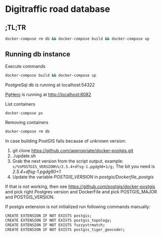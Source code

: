 # Digitraffic road database

## ;TL;TR

````bash
docker-compose rm db && docker-compose build && docker-compose up
````

## Running db instance

Execute commands

````bash
docker-compose build && docker-compose up
````

PostgreSql db is running at localhost:54322

[PgHero](https://github.com/ankane/pghero) is running at [http://localhost:8082](http://localhost:8082)

List containers
``````bash
docker-compose ps
``````

Removing containers
``````bash
docker-compose rm db
``````

In case building PostGIS fails because of unknown version:
1. git clone https://github.com/appropriate/docker-postgis.git
2. ./update.sh
3. Grab the next version from the script output, example: `s/%%POSTGIS_VERSION%%/2.5.4+dfsg-1.pgdg90+1/g;` The bit you need is *2.5.4+dfsg-1.pgdg90+1*
4. Update the variable *POSTGIS_VERSION* in *postgis/Dockerfile_postgis*

If that is not working, then see https://github.com/postgis/docker-postgis
and pick right Postgres version and DockerFile and pick POSTGIS_MAJOR and POSTGIS_VERSION.

If postgis extension is not initialized run following commands manually:
``````bash
CREATE EXTENSION IF NOT EXISTS postgis;
CREATE EXTENSION IF NOT EXISTS postgis_topology;
CREATE EXTENSION IF NOT EXISTS fuzzystrmatch;
CREATE EXTENSION IF NOT EXISTS postgis_tiger_geocoder;
``````